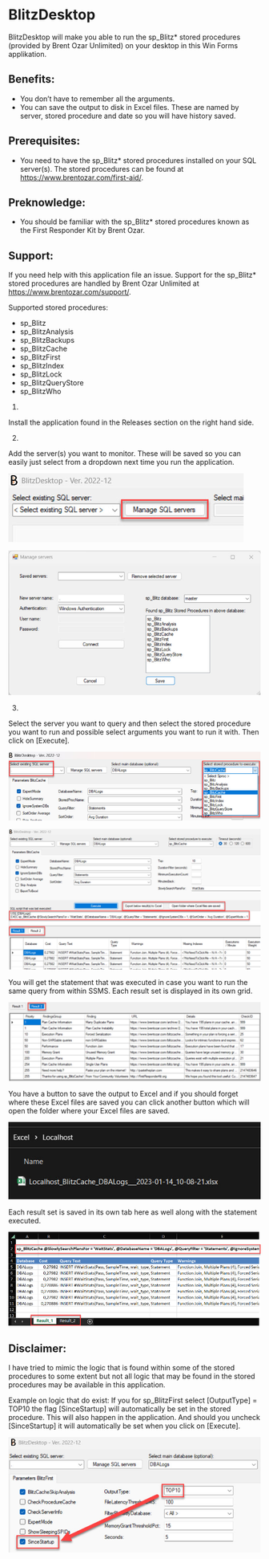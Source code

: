 # BlitzDesktop

BlitzDesktop will make you able to run the sp_Blitz* stored procedures (provided by Brent Ozar Unlimited) on your desktop in this Win Forms applikation.

## Benefits:
-	You don’t have to remember all the arguments.
-	You can save the output to disk in Excel files. These are named by server, stored procedure and date so you will have history saved.

## Prerequisites:
-	You need to have the sp_Blitz* stored procedures installed on your SQL server(s). The stored procedures can be found at https://www.brentozar.com/first-aid/.

## Preknowledge:
-	You should be familiar with the sp_Blitz* stored procedures known as the First Responder Kit by Brent Ozar.

## Support:
If you need help with this application file an issue.
Support for the sp_Blitz* stored procedures are handled by Brent Ozar Unlimited at https://www.brentozar.com/support/.

Supported stored procedures:
- sp_Blitz
- sp_BlitzAnalysis
- sp_BlitzBackups
- sp_BlitzCache
- sp_BlitzFirst
- sp_BlitzIndex
- sp_BlitzLock
- sp_BlitzQueryStore
- sp_BlitzWho

1.
Install the application found in the Releases section on the right hand side.

2.
Add the server(s) you want to monitor. These will be saved so you can easily just select from a dropdown next time you run the application.

![](Images/ManageServers1.jpg)

![](Images/ManageServers2.jpg)

3.
Select the server you want to query and then select the stored procedure you want to run and possible select arguments you want to run it with.
Then click on [Execute].

![](Images/Select.jpg)

![](Images/Main.jpg)

You will get the statement that was executed in case you want to run the same query from within SSMS.
Each result set is displayed in its own grid.

![](Images/Resultset2.jpg)

You have a button to save the output to Excel and if you should forget where these Excel files are saved you can click another button which will open the folder where your Excel files are saved.

![](Images/Excel_File.jpg)

Each result set is saved in its own tab here as well along with the statement executed.

![](Images/Excel_Spreadsheet.jpg)

## Disclaimer:
I have tried to mimic the logic that is found within some of the stored procedures to some extent but not all logic that may be found in the stored procedures may be available in this application.

Example on logic that do exist:
If you for sp_BlitzFirst select [OutputType] = TOP10 the flag [SinceStartup] will automatically be set in the stored procedure. This will also happen in the application. 
And should you uncheck [SinceStartup] it will automatically be set when you click on [Execute].

![](Images/Logic.jpg)
 
